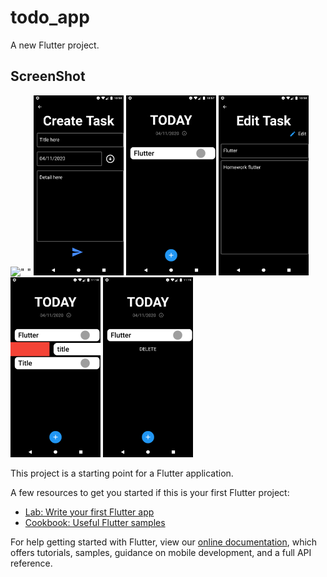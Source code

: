 # todo_app

A new Flutter project.

## ScreenShot
![" "]()
<img src="screenshot/ss.png" width="144" height="288">
<img src="screenshot/ss2.png" width="144" height="288">
<img src="screenshot/ss3.png" width="144" height="288">
<img src="screenshot/ss4.png" width="144" height="288">
<img src="screenshot/ss5.png" width="144" height="288">

This project is a starting point for a Flutter application.

A few resources to get you started if this is your first Flutter project:

- [Lab: Write your first Flutter app](https://flutter.dev/docs/get-started/codelab)
- [Cookbook: Useful Flutter samples](https://flutter.dev/docs/cookbook)

For help getting started with Flutter, view our
[online documentation](https://flutter.dev/docs), which offers tutorials,
samples, guidance on mobile development, and a full API reference.
